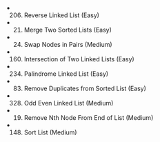 
- 206. Reverse Linked List (Easy)
- 21. Merge Two Sorted Lists (Easy)
- 24. Swap Nodes in Pairs (Medium)
- 160. Intersection of Two Linked Lists (Easy)
- 234. Palindrome Linked List (Easy)
- 83. Remove Duplicates from Sorted List (Easy)
- 328. Odd Even Linked List (Medium)
- 19. Remove Nth Node From End of List (Medium)
- 148. Sort List (Medium)
